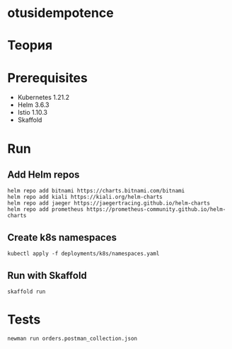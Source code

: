# otusidempotence

# Теория

# Prerequisites

* Kubernetes 1.21.2
* Helm 3.6.3
* Istio 1.10.3
* Skaffold

# Run

## Add Helm repos

```
helm repo add bitnami https://charts.bitnami.com/bitnami
helm repo add kiali https://kiali.org/helm-charts
helm repo add jaeger https://jaegertracing.github.io/helm-charts
helm repo add prometheus https://prometheus-community.github.io/helm-charts
```

## Create k8s namespaces

```
kubectl apply -f deployments/k8s/namespaces.yaml
```

## Run with Skaffold

```
skaffold run
```

# Tests

```
newman run orders.postman_collection.json
```
